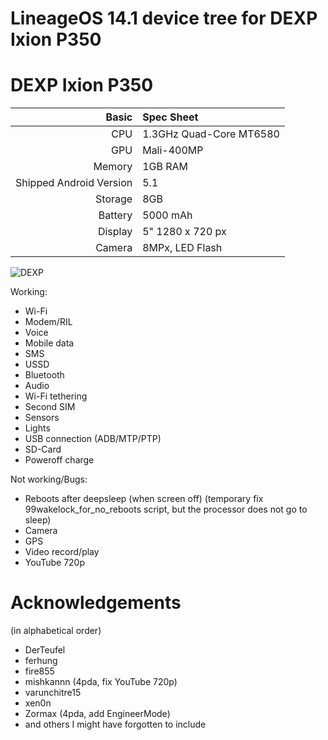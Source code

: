 # LineageOS 14.1 device tree for DEXP Ixion P350

DEXP Ixion P350
==============

Basic   | Spec Sheet
-------:|:-------------------------
CPU     | 1.3GHz Quad-Core MT6580
GPU     | Mali-400MP
Memory  | 1GB RAM
Shipped Android Version | 5.1
Storage | 8GB
Battery | 5000 mAh
Display | 5" 1280 x 720 px
Camera  | 8MPx, LED Flash

![DEXP](https://content2.onliner.by/catalog/device/main/28756eabf91d930d247cb06211958125.jpeg "DEXP Ixion P350 Tundra Black")

Working:
- Wi-Fi
- Modem/RIL
- Voice
- Mobile data
- SMS
- USSD
- Bluetooth
- Audio
- Wi-Fi tethering
- Second SIM
- Sensors
- Lights
- USB connection (ADB/MTP/PTP)
- SD-Card
- Poweroff charge

Not working/Bugs:
- Reboots after deepsleep (when screen off) (temporary fix 99wakelock_for_no_reboots script, but the processor does not go to sleep)
- Camera
- GPS
- Video record/play
- YouTube 720p

# Acknowledgements

(in alphabetical order)

* DerTeufel
* ferhung
* fire855
* mishkannn (4pda, fix YouTube 720p)
* varunchitre15
* xen0n
* Zormax (4pda, add EngineerMode)
* and others I might have forgotten to include
